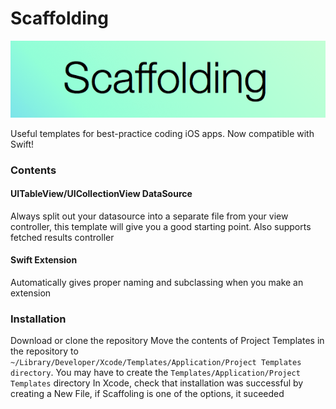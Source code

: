 Scaffolding
===========

<p align="center">
  <img src="https://raw.githubusercontent.com/haaakon/Scaffolding/master/scaffolding.png" />


</p>
Useful templates for best-practice coding iOS apps. Now compatible with Swift!


### Contents

#### UITableView/UICollectionView DataSource
Always split out your datasource into a separate file from your view controller, this template will give you a good starting point. Also supports fetched results controller

#### Swift Extension
Automatically gives proper naming and subclassing when you make an extension


### Installation

Download or clone the repository
Move the contents of Project Templates in the repository to
`~/Library/Developer/Xcode/Templates/Application/Project Templates directory`. You may have to create the `Templates/Application/Project Templates` directory
In Xcode, check that installation was successful by creating a New File, if Scaffoling is one of the options, it suceeded
